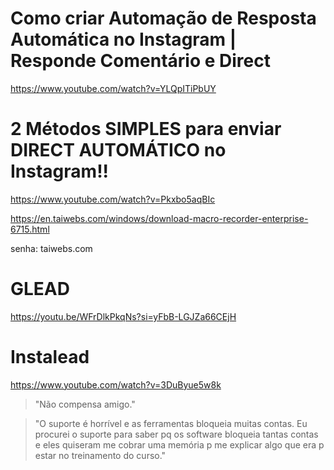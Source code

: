 
# Como criar Automação de Resposta Automática no Instagram | Responde Comentário e Direct

https://www.youtube.com/watch?v=YLQpITiPbUY


# 2 Métodos SIMPLES para enviar DIRECT AUTOMÁTICO no Instagram!!


https://www.youtube.com/watch?v=Pkxbo5aqBIc


https://en.taiwebs.com/windows/download-macro-recorder-enterprise-6715.html

senha: taiwebs.com


# GLEAD

https://youtu.be/WFrDlkPkqNs?si=yFbB-LGJZa66CEjH

# Instalead

https://www.youtube.com/watch?v=3DuByue5w8k


> "Não compensa amigo."

> "O suporte é horrível e as ferramentas bloqueia muitas contas. Eu procurei o suporte para saber pq os software bloqueia tantas contas e eles quiseram me cobrar uma memória p me explicar algo que era p estar no treinamento do curso."